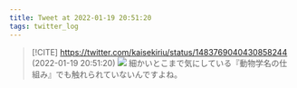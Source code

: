 ```yaml
---
title: Tweet at 2022-01-19 20:51:20
tags: twitter_log
---
```


> [!CITE] https://twitter.com/kaisekiriu/status/1483769040430858244 (2022-01-19 20:51:20)
> ![](https://twitter.com/kaisekiriu/status/1483769040430858244)
> 細かいとこまで気にしている『動物学名の仕組み』でも触れられていないんですよね。
